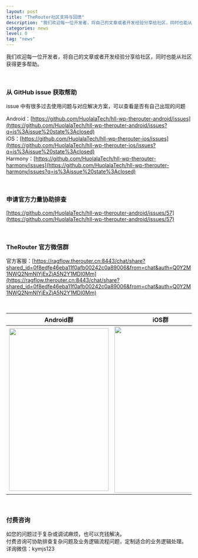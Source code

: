 ```yaml
---
layout: post
title: "TheRouter社区支持与回馈"
description: "我们欢迎每一位开发者，将自己的文章或者开发经验分享给社区，同时也能从社区获得更多帮助。"
categories: news
level: 0
tag: "news"
---
```

  
我们欢迎每一位开发者，将自己的文章或者开发经验分享给社区，同时也能从社区获得更多帮助。   

<br>

### 从 GitHub issue 获取帮助

issue 中有很多过去使用问题与对应解决方案，可以查看是否有自己出现的问题    

Android：[https://github.com/HuolalaTech/hll-wp-therouter-android/issues](https://github.com/HuolalaTech/hll-wp-therouter-android/issues?q=is%3Aissue%20state%3Aclosed)   
iOS：[https://github.com/HuolalaTech/hll-wp-therouter-ios/issues](https://github.com/HuolalaTech/hll-wp-therouter-ios/issues?q=is%3Aissue%20state%3Aclosed)  
Harmony：[https://github.com/HuolalaTech/hll-wp-therouter-harmony/issues](https://github.com/HuolalaTech/hll-wp-therouter-harmony/issues?q=is%3Aissue%20state%3Aclosed)  

<br>

### 申请官方力量协助排查  

[https://github.com/HuolalaTech/hll-wp-therouter-android/issues/57](https://github.com/HuolalaTech/hll-wp-therouter-android/issues/57)  

<br>

### TheRouter 官方微信群  

官方客服：[https://ragflow.therouter.cn:8443/chat/share?shared_id=0f8edfe46eba11f0afb00242c0a89006&from=chat&auth=Q0Y2M1NWQ2NmNlYjExZjA5N2Y1MDI0Mm](https://ragflow.therouter.cn:8443/chat/share?shared_id=0f8edfe46eba11f0afb00242c0a89006&from=chat&auth=Q0Y2M1NWQ2NmNlYjExZjA5N2Y1MDI0Mm)   

<br>

<table>
  <thead>
    <tr>
      <th style="text-align:center">Android群</th>
      <th style="text-align:center">iOS群</th>
      <th style="text-align:center">Harmony群</th>
    </tr>
  </thead>
  <tbody>
    <tr>
      <td><img src="https://cdn.kymjs.com:8843/qiniu/image/wx_qrcode.jpg" height="440px" width="270px" /></td>
      <td><img src="https://cdn.kymjs.com:8843/qiniu/image/wx_ios_group.jpg" height="450px" width="250px" /></td>
      <td><img src="https://cdn.kymjs.com:8843/qiniu/image/wx_harmony_group.jpg" height="450px" width="250px" /></td>
    </tr>
  </tbody>
</table>

<br>

### 付费咨询

如您的问题过于复杂或调试麻烦，也可以充钱解决。   
付费咨询可协助排查复杂问题及业务逻辑流程问题，定制适合的业务逻辑处理。   
详询微信：kymjs123    

<br>